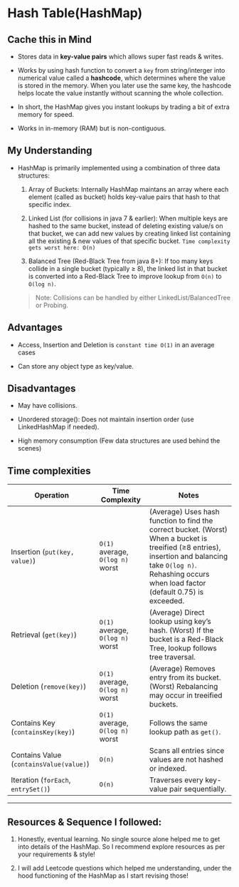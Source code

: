 # Hash Table(HashMap)


## Cache this in Mind

- Stores data in **key-value pairs** which allows super fast reads & writes.

- Works by using hash function to convert a `key` from string/interger into numerical value called a **hashcode**, which determines where the value is stored in the memory. When you later use the same key, the hashcode helps locate the value instantly without scanning the whole collection.

- In short, the HashMap gives you instant lookups by trading a bit of extra memory for speed.

- Works in in-memory (RAM) but is non-contiguous.


## My Understanding

- HashMap is primarily implemented using a combination of three data structures:

    1. Array of Buckets: Internally HashMap maintans an array where each element (called as bucket) holds key-value pairs that hash to that specific index.

    2. Linked List (for collisions in java 7 & earlier): When multiple keys are hashed to the same bucket, instead of deleting existing value/s on that bucket, we can add new values by creating linked list containing all the existing & new values of that specific bucket.
    `Time complexity gets worst here: O(n)`

    3. Balanced Tree (Red-Black Tree from java 8+): If too many keys collide in a single bucket (typically ≥ 8), the linked list in that bucket is converted into a Red-Black Tree to improve lookup from `O(n)` to `O(log n)`.

    > Note: Collisions can be handled by either LinkedList/BalancedTree or Probing.


## Advantages

- Access, Insertion and Deletion is `constant time O(1)` in an average cases

- Can store any object type as key/value.


## Disadvantages

- May have collisions.

- Unordered storage(): Does not maintain insertion order (use LinkedHashMap if needed).

- High memory consumption (Few data structures are used behind the scenes)


## Time complexities

| Operation | Time Complexity | Notes |
|------------|----------------|-------|
| Insertion (`put(key, value)`) | `O(1)` average, `O(log n)` worst | (Average) Uses hash function to find the correct bucket. (Worst) When a bucket is treeified (≥8 entries), insertion and balancing take `O(log n)`. Rehashing occurs when load factor (default 0.75) is exceeded. |
| Retrieval (`get(key)`) | `O(1)` average, `O(log n)` worst | (Average) Direct lookup using key’s hash. (Worst) If the bucket is a Red-Black Tree, lookup follows tree traversal. |
| Deletion (`remove(key)`) | `O(1)` average, `O(log n)` worst | (Average) Removes entry from its bucket. (Worst) Rebalancing may occur in treeified buckets. |
| Contains Key (`containsKey(key)`) | `O(1)` average, `O(log n)` worst | Follows the same lookup path as `get()`. |
| Contains Value (`containsValue(value)`) | `O(n)` | Scans all entries since values are not hashed or indexed. |
| Iteration (`forEach`, `entrySet()`) | `O(n)` | Traverses every key-value pair sequentially. |



----

## Resources & Sequence I followed:

1. Honestly, eventual learning. No single source alone helped me to get into details of the HashMap. So I recommend explore resources as per your requirements & style!

2. I will add Leetcode questions which helped me understanding, under the hood functioning of the HashMap as I start revising those!